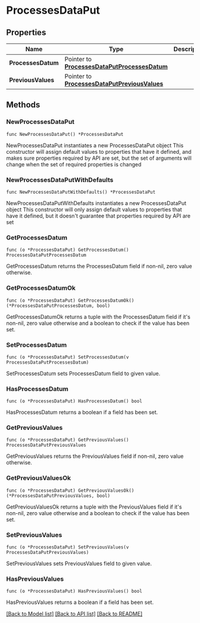 # ProcessesDataPut

## Properties

Name | Type | Description | Notes
------------ | ------------- | ------------- | -------------
**ProcessesDatum** | Pointer to [**ProcessesDataPutProcessesDatum**](ProcessesDataPutProcessesDatum.md) |  | [optional] 
**PreviousValues** | Pointer to [**ProcessesDataPutPreviousValues**](ProcessesDataPutPreviousValues.md) |  | [optional] 

## Methods

### NewProcessesDataPut

`func NewProcessesDataPut() *ProcessesDataPut`

NewProcessesDataPut instantiates a new ProcessesDataPut object
This constructor will assign default values to properties that have it defined,
and makes sure properties required by API are set, but the set of arguments
will change when the set of required properties is changed

### NewProcessesDataPutWithDefaults

`func NewProcessesDataPutWithDefaults() *ProcessesDataPut`

NewProcessesDataPutWithDefaults instantiates a new ProcessesDataPut object
This constructor will only assign default values to properties that have it defined,
but it doesn't guarantee that properties required by API are set

### GetProcessesDatum

`func (o *ProcessesDataPut) GetProcessesDatum() ProcessesDataPutProcessesDatum`

GetProcessesDatum returns the ProcessesDatum field if non-nil, zero value otherwise.

### GetProcessesDatumOk

`func (o *ProcessesDataPut) GetProcessesDatumOk() (*ProcessesDataPutProcessesDatum, bool)`

GetProcessesDatumOk returns a tuple with the ProcessesDatum field if it's non-nil, zero value otherwise
and a boolean to check if the value has been set.

### SetProcessesDatum

`func (o *ProcessesDataPut) SetProcessesDatum(v ProcessesDataPutProcessesDatum)`

SetProcessesDatum sets ProcessesDatum field to given value.

### HasProcessesDatum

`func (o *ProcessesDataPut) HasProcessesDatum() bool`

HasProcessesDatum returns a boolean if a field has been set.

### GetPreviousValues

`func (o *ProcessesDataPut) GetPreviousValues() ProcessesDataPutPreviousValues`

GetPreviousValues returns the PreviousValues field if non-nil, zero value otherwise.

### GetPreviousValuesOk

`func (o *ProcessesDataPut) GetPreviousValuesOk() (*ProcessesDataPutPreviousValues, bool)`

GetPreviousValuesOk returns a tuple with the PreviousValues field if it's non-nil, zero value otherwise
and a boolean to check if the value has been set.

### SetPreviousValues

`func (o *ProcessesDataPut) SetPreviousValues(v ProcessesDataPutPreviousValues)`

SetPreviousValues sets PreviousValues field to given value.

### HasPreviousValues

`func (o *ProcessesDataPut) HasPreviousValues() bool`

HasPreviousValues returns a boolean if a field has been set.


[[Back to Model list]](../README.md#documentation-for-models) [[Back to API list]](../README.md#documentation-for-api-endpoints) [[Back to README]](../README.md)



